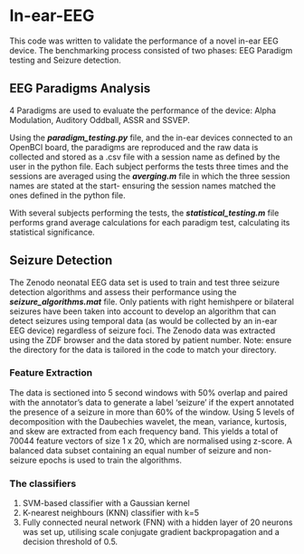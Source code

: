 # In-ear-EEG
This code was written to validate the performance of a novel in-ear EEG device. The benchmarking process consisted of two phases: EEG Paradigm testing and Seizure detection.

## EEG Paradigms Analysis
4 Paradigms are used to evaluate the performance of the device: Alpha Modulation, Auditory Oddball, ASSR and SSVEP.  
  
Using the ***paradigm_testing.py*** file, and the in-ear devices connected to an OpenBCI board, the paradigms are reproduced and the raw data is collected and stored as a .csv file with a session name as defined by the user in the python file. Each subject performs the tests three times and the sessions are averaged using the ***averging.m*** file in which the three session names are stated at the start- ensuring the session names matched the ones defined in the python file.   
  
With several subjects performing the tests, the ***statistical_testing.m*** file performs grand average calculations for each paradigm test, calculating its statistical significance.

## Seizure Detection
The Zenodo neonatal EEG data set is used to train and test three seizure detection algorithms and assess their performance using the ***seizure_algorithms.mat*** file. Only patients with right hemishpere or bilateral seizures have been taken into account to develop an algorithm that can detect seizures using temporal data (as would be collected by an in-ear EEG device) regardless of seizure foci. The Zenodo data was extracted using the ZDF browser and the data stored by patient number. Note: ensure the directory for the data is tailored in the code to match your directory.  
### Feature Extraction
The data is sectioned into 5 second windows with 50% overlap and paired with the annotator’s data to generate a label ‘seizure’ if the expert annotated the presence of a seizure in more than 60% of the window. Using 5 levels of decomposition with the Daubechies wavelet, the mean, variance, kurtosis, and skew are extracted from each frequency band. This yields a total of 70044 feature vectors of size 1 x 20, which are normalised using z-score. A balanced data subset containing an equal number of seizure and non-seizure epochs is used to train the algorithms.
### The classifiers
1) SVM-based classifier with a Gaussian kernel
2) K-nearest neighbours (KNN) classifier with k=5
3) Fully connected neural network (FNN) with a hidden layer of 20 neurons was set up, utilising scale conjugate gradient 
backpropagation and a decision threshold of 0.5.


